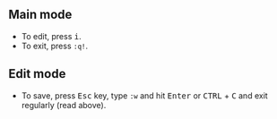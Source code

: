 ## Main mode

* To edit, press <kbd>i</kbd>.
* To exit, press `:q!`.

## Edit mode

* To save, press <kbd>Esc</kbd> key, type `:w` and hit <kbd>Enter</kbd> or <kbd>CTRL</kbd> + <kbd>C</kbd> and exit regularly (read above).

